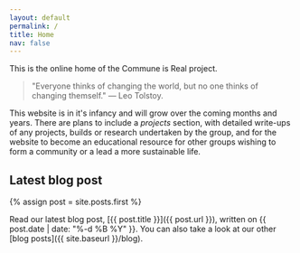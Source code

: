 ```yaml
---
layout: default
permalink: /
title: Home
nav: false
---
```


This is the online home of the Commune is Real project.

> "Everyone thinks of changing the world, but no one thinks of changing themself." — Leo Tolstoy.

This website is in it's infancy and will grow over the coming months and years. There are plans to include a _projects_ section, with detailed write-ups of any projects, builds or research undertaken by the group, and for the website to become an educational resource for other groups wishing to form a community or a lead a more sustainable life.  

## Latest blog post

{% assign post = site.posts.first %}

Read our latest blog post, [{{ post.title }}]({{ post.url }}), written on {{ post.date | date: "%-d %B %Y" }}.
You can also take a look at our other [blog posts]({{ site.baseurl }}/blog).

